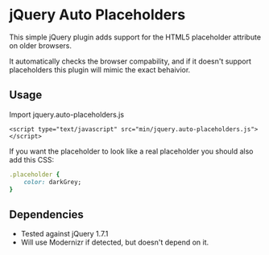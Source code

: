 # jQuery Auto Placeholders

This simple jQuery plugin adds support for the HTML5 placeholder attribute on older browsers.

It automatically checks the browser compability, and if it doesn't support placeholders this plugin will mimic the exact behaivior.

## Usage
Import jquery.auto-placeholders.js

```<script type="text/javascript" src="min/jquery.auto-placeholders.js"></script>```

If you want the placeholder to look like a real placeholder you should also add this CSS:

```ruby
.placeholder {
	color: darkGrey;
}
```

## Dependencies

* Tested against jQuery 1.7.1
* Will use Modernizr if detected, but doesn't depend on it.